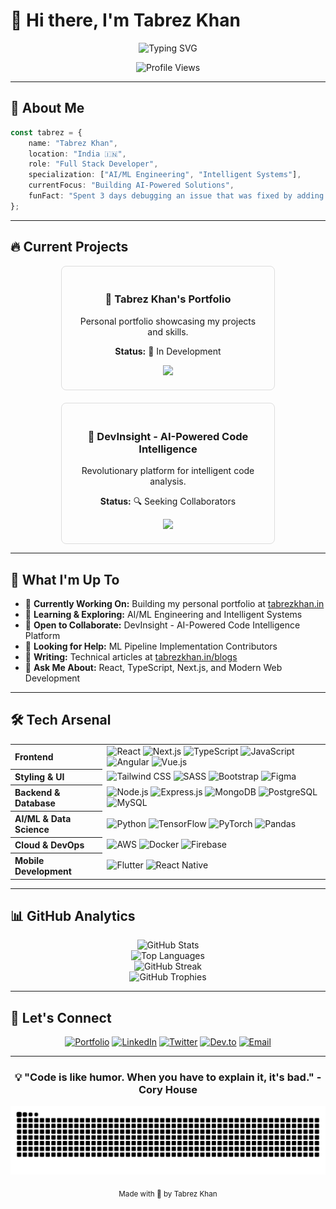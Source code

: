 # 👋 Hi there, I'm Tabrez Khan

<div align="center">

  ![Typing SVG](https://readme-typing-svg.herokuapp.com/?color=00D9FF&size=35&center=true&vCenter=true&width=1000&lines=Expert+Developer+%7C+AI/ML+Enthusiast;Shipping+Products+That+Matter;React+%7C+TypeScript+%7C+Next.js+Expert;Building+Intelligent+Systems)

  <p align="center">
    <img src="https://komarev.com/ghpvc/?username=tabrezkhan005&label=Profile%20views&color=00D9FF&style=plastic" alt="Profile Views" />
  </p>

</div>

---

## 🚀 About Me

```typescript
const tabrez = {
    name: "Tabrez Khan",
    location: "India 🇮🇳",
    role: "Full Stack Developer",
    specialization: ["AI/ML Engineering", "Intelligent Systems"],
    currentFocus: "Building AI-Powered Solutions",
    funFact: "Spent 3 days debugging an issue that was fixed by adding a single semicolon 🤦‍♂️"
};
```

---

## 🔥 Current Projects

<div style="display: flex; justify-content: center; gap: 20px; flex-wrap: wrap;">
  <div style="border: 1px solid #ddd; border-radius: 8px; padding: 20px; width: 300px; text-align: center;">
    <h3>🎯 Tabrez Khan's Portfolio</h3>
    <p>Personal portfolio showcasing my projects and skills.</p>
    <p><strong>Status:</strong> 🚧 In Development</p>
    <a href="https://tabrezkhan.in" target="_blank">
      <img src="https://img.shields.io/badge/View_Project-00D9FF?style=for-the-badge&logo=rocket&logoColor=white" />
    </a>
  </div>
  <div style="border: 1px solid #ddd; border-radius: 8px; padding: 20px; width: 300px; text-align: center;">
    <h3>🤖 DevInsight - AI-Powered Code Intelligence</h3>
    <p>Revolutionary platform for intelligent code analysis.</p>
    <p><strong>Status:</strong> 🔍 Seeking Collaborators</p>
    <a href="#" target="_blank">
      <img src="https://img.shields.io/badge/Join_Us-00D9FF?style=for-the-badge&logo=github&logoColor=white" />
    </a>
  </div>
</div>

---

## 🌱 What I'm Up To

- 🔭 **Currently Working On:** Building my personal portfolio at [tabrezkhan.in](https://tabrezkhan.in)
- 🌱 **Learning & Exploring:** AI/ML Engineering and Intelligent Systems
- 👯 **Open to Collaborate:** DevInsight - AI-Powered Code Intelligence Platform
- 🤝 **Looking for Help:** ML Pipeline Implementation Contributors
- 📝 **Writing:** Technical articles at [tabrezkhan.in/blogs](https://tabrezkhan.in/blogs)
- 💬 **Ask Me About:** React, TypeScript, Next.js, and Modern Web Development

---

## 🛠️ Tech Arsenal

<table width="100%">
  <tr>
    <th align="left">Frontend</th>
    <td>
      <img src="https://img.shields.io/badge/React-20232A?style=for-the-badge&logo=react&logoColor=61DAFB" alt="React"/>
      <img src="https://img.shields.io/badge/Next.js-000000?style=for-the-badge&logo=nextdotjs&logoColor=white" alt="Next.js"/>
      <img src="https://img.shields.io/badge/TypeScript-007ACC?style=for-the-badge&logo=typescript&logoColor=white" alt="TypeScript"/>
      <img src="https://img.shields.io/badge/JavaScript-F7DF1E?style=for-the-badge&logo=javascript&logoColor=black" alt="JavaScript"/>
      <img src="https://img.shields.io/badge/Angular-DD0031?style=for-the-badge&logo=angular&logoColor=white" alt="Angular"/>
      <img src="https://img.shields.io/badge/Vue.js-35495E?style=for-the-badge&logo=vuedotjs&logoColor=4FC08D" alt="Vue.js"/>
    </td>
  </tr>
  <tr>
    <th align="left">Styling & UI</th>
    <td>
      <img src="https://img.shields.io/badge/Tailwind_CSS-38B2AC?style=for-the-badge&logo=tailwind-css&logoColor=white" alt="Tailwind CSS"/>
      <img src="https://img.shields.io/badge/SASS-hotpink.svg?style=for-the-badge&logo=SASS&logoColor=white" alt="SASS"/>
      <img src="https://img.shields.io/badge/Bootstrap-563D7C?style=for-the-badge&logo=bootstrap&logoColor=white" alt="Bootstrap"/>
      <img src="https://img.shields.io/badge/Figma-F24E1E?style=for-the-badge&logo=figma&logoColor=white" alt="Figma"/>
    </td>
  </tr>
  <tr>
    <th align="left">Backend & Database</th>
    <td>
      <img src="https://img.shields.io/badge/Node.js-43853D?style=for-the-badge&logo=node.js&logoColor=white" alt="Node.js"/>
      <img src="https://img.shields.io/badge/Express.js-404D59?style=for-the-badge" alt="Express.js"/>
      <img src="https://img.shields.io/badge/MongoDB-4EA94B?style=for-the-badge&logo=mongodb&logoColor=white" alt="MongoDB"/>
      <img src="https://img.shields.io/badge/PostgreSQL-316192?style=for-the-badge&logo=postgresql&logoColor=white" alt="PostgreSQL"/>
      <img src="https://img.shields.io/badge/MySQL-00000F?style=for-the-badge&logo=mysql&logoColor=white" alt="MySQL"/>
    </td>
  </tr>
  <tr>
    <th align="left">AI/ML & Data Science</th>
    <td>
      <img src="https://img.shields.io/badge/Python-3776AB?style=for-the-badge&logo=python&logoColor=white" alt="Python"/>
      <img src="https://img.shields.io/badge/TensorFlow-FF6F00?style=for-the-badge&logo=tensorflow&logoColor=white" alt="TensorFlow"/>
      <img src="https://img.shields.io/badge/PyTorch-EE4C2C?style=for-the-badge&logo=pytorch&logoColor=white" alt="PyTorch"/>
      <img src="https://img.shields.io/badge/Pandas-2C2D72?style=for-the-badge&logo=pandas&logoColor=white" alt="Pandas"/>
    </td>
  </tr>
  <tr>
    <th align="left">Cloud & DevOps</th>
    <td>
      <img src="https://img.shields.io/badge/Amazon_AWS-232F3E?style=for-the-badge&logo=amazon-aws&logoColor=white" alt="AWS"/>
      <img src="https://img.shields.io/badge/Docker-2496ED?style=for-the-badge&logo=docker&logoColor=white" alt="Docker"/>
      <img src="https://img.shields.io/badge/Firebase-039BE5?style=for-the-badge&logo=Firebase&logoColor=white" alt="Firebase"/>
    </td>
  </tr>
  <tr>
    <th align="left">Mobile Development</th>
    <td>
      <img src="https://img.shields.io/badge/Flutter-02569B?style=for-the-badge&logo=flutter&logoColor=white" alt="Flutter"/>
      <img src="https://img.shields.io/badge/React_Native-20232A?style=for-the-badge&logo=react&logoColor=61DAFB" alt="React Native"/>
    </td>
  </tr>
</table>

---

## 📊 GitHub Analytics

<div align="center">
  <img src="https://github-readme-stats.vercel.app/api?username=tabrezkhan005&show_icons=true&theme=tokyonight&count_private=true" alt="GitHub Stats"/>
  <br/>
  <img src="https://github-readme-stats.vercel.app/api/top-langs/?username=tabrezkhan005&layout=compact&langs_count=8&theme=tokyonight" alt="Top Languages"/>
  <br/>
  <img src="https://github-readme-streak--stats.herokuapp.com/?user=tabrezkhan005&theme=tokyonight" alt="GitHub Streak" />
  <br/>
  <img src="https://github-profile-trophy.vercel.app/?username=tabrezkhan005&theme=tokyonight&no-frame=false&no-bg=false&margin-w=4&column=4" alt="GitHub Trophies" />
</div>

---

## 🤝 Let's Connect

<div align="center">

  [![Portfolio](https://img.shields.io/badge/Portfolio-FF5722?style=for-the-badge&logo=todoist&logoColor=white)](https://tabrezkhan.in)
  [![LinkedIn](https://img.shields.io/badge/LinkedIn-0077B5?style=for-the-badge&logo=linkedin&logoColor=white)](https://linkedin.com/in/tabrez-khan-69a4b82a5)
  [![Twitter](https://img.shields.io/badge/Twitter-1DA1F2?style=for-the-badge&logo=twitter&logoColor=white)](https://twitter.com/tabrezk42655433)
  [![Dev.to](https://img.shields.io/badge/dev.to-0A0A0A?style=for-the-badge&logo=dev.to&logoColor=white)](https://dev.to/tabrezkhan005)
  [![Email](https://img.shields.io/badge/Email-D14836?style=for-the-badge&logo=gmail&logoColor=white)](mailto:tabrezkhangnt@gmail.com)

</div>

---

<div align="center">

  ### 💡 "Code is like humor. When you have to explain it, it's bad." - Cory House

  <img src="https://github.com/tabrezkhan005/tabrezkhan005/blob/output/github-contribution-grid-snake.svg?snake_color=#79d70f&color_snake=79d70f&color_dots=#1a1b27,#41a7c4,#8b64ff,#c822ff,#ff79c6" alt="Snake animation" />
  
  <sub>Made with 💙 by Tabrez Khan</sub>

</div>
